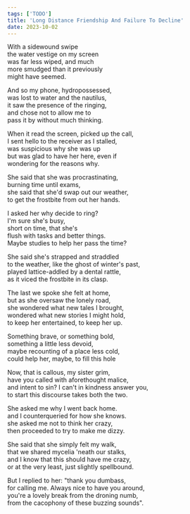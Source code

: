 ```yaml
---
tags: ['TODO']
title: 'Long Distance Friendship And Failure To Decline'
date: 2023-10-02
---
```


With a sidewound swipe  
the water vestige on my screen  
was far less wiped, and much  
more smudged than it previously  
might have seemed.

And so my phone, hydropossessed,  
was lost to water and the nautilus,  
it saw the presence of the ringing,  
and chose not to allow me to  
pass it by without much thinking.

When it read the screen, picked up the call,  
I sent hello to the receiver as I stalled,  
was suspicious why she was up  
but was glad to have her here, even if  
wondering for the reasons why.

She said that she was procrastinating,  
burning time until exams,  
she said that she'd swap out our weather,  
to get the frostbite from out her hands.

I asked her why decide to ring?  
I'm sure she's busy,  
short on time, that she's  
flush with tasks and better things.  
Maybe studies to help her pass the time?

She said she's strapped and straddled  
to the weather, like the ghost of winter's past,  
played lattice-addled by a dental rattle,  
as it viced the frostbite in its clasp.

The last we spoke she felt at home,  
but as she oversaw the lonely road,  
she wondered what new tales I brought,  
wondered what new stories I might hold,  
to keep her entertained, to keep her up.

Something brave, or something bold,  
something a little less devoid,  
maybe recounting of a place less cold,  
could help her, maybe, to fill this hole

Now, that is callous, my sister grim,  
have you called with aforethought malice,  
and intent to sin? I can't in kindness answer you,  
to start this discourse takes both the two.

She asked me why I went back home.  
and I counterqueried for how she knows.  
she asked me not to think her crazy,  
then proceeded to try to make me dizzy.

She said that she simply felt my walk,  
that we shared mycelia 'neath our stalks,  
and I know that this should have me crazy,  
or at the very least, just slightly spellbound.

But I replied to her: "thank you dumbass,  
for calling me. Always nice to have you around,  
you're a lovely break from the droning numb,  
from the cacophony of these buzzing sounds".
